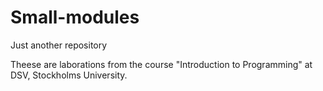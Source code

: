 # Small-modules
Just another repository

Theese are laborations from the course "Introduction to Programming" at DSV, Stockholms University.
